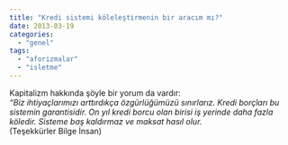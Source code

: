 ```yaml
---
title: "Kredi sistemi köleleştirmenin bir aracım mı?"
date: 2013-03-19
categories: 
  - "genel"
tags: 
  - "aforizmalar"
  - "isletme"
---
```


Kapitalizm hakkında şöyle bir yorum da vardır:  
_“Biz ihtiyaçlarımızı arttırdıkça özgürlüğümüzü sınırlarız. Kredi borçları bu sistemin garantisidir. On yıl kredi borcu olan birisi iş yerinde daha fazla köledir. Sisteme baş kaldırmaz ve maksat hasıl olur._  
(Teşekkürler Bilge İnsan)
